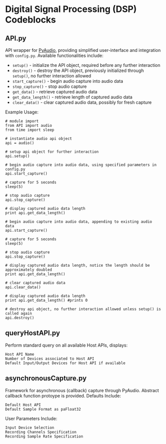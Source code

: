 Digital Signal Processing (DSP) Codeblocks
=============================================
API.py
---------------------------------------------
API wrapper for [PyAudio][1], providing simplified user-interface and integration with `config.py`. Available functionalities include:

-   `setup()` - initialize the API object, required before any further interaction
-   `destroy()` - destroy the API object, previously initialized through  `setup()`, no further interaction allowed
-   `start_capture()` - begin audio capture into audio data
-   `stop_capture()` - stop audio capture
-   `get_data()` - retrieve captured audio data
-   `get_data_length()` - retrieve length of captured audio data
-   `clear_data()` - clear captured audio data, possibly for fresh capture

Example Usage:

    # module import
    from API import audio
    from time import sleep

    # instantiate audio api object
    api = audio()

    # setup api object for further interaction
    api.setup()

    # begin audio capture into audio data, using specified parameters in config.py
    api.start_capture()

    # capture for 5 seconds
    sleep(5)
    
    # stop audio capture   
    api.stop_capture()

    # display captured audio data length
    print api.get_data_length()

    # begin audio capture into audio data, appending to existing audio data
    api.start_capture()

    # capture for 5 seconds
    sleep(5)

    # stop audio capture
    api.stop_capture()

    # display captured audio data length, notice the length should be approximately doubled
    print api.get_data_length()

    # clear captured audio data
    api.clear_data()

    # display captured audio data length
    print api.get_data_length() #prints 0

    # destroy api object, no further interaction allowed unless setup() is called again
    api.destroy()

queryHostAPI.py
---------------------------------------------
Perform standard query on all available Host APIs, displays:

    Host API Name
    Number of Devices associated to Host API 
    Default Input/Output Devices for Host API if available

asynchronousCapture.py
---------------------------------------------
Framework for asynchronous (callback) capture through PyAudio. Abstract callback function protoype is provided.
Defaults Include:

    Default Host API
    Default Sample Format as paFloat32
    
User Parameters Include:

    Input Device Selection
    Recording Channels Specification
    Recording Sample Rate Specification
    
[1]: http://people.csail.mit.edu/hubert/pyaudio/ "PyAudio Mainpage"
